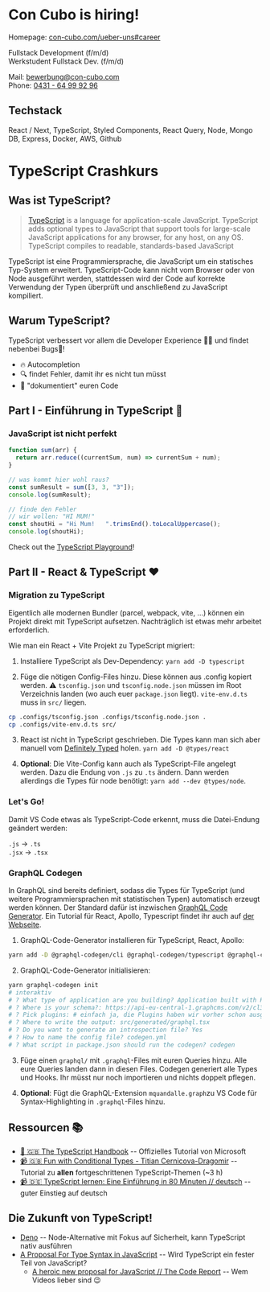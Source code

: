 # Con Cubo is hiring!

Homepage: [con-cubo.com/ueber-uns#career](https://www.con-cubo.com/ueber-uns#career)

Fullstack Development (f/m/d) <br/>
Werkstudent Fullstack Dev. (f/m/d)

Mail: bewerbung@con-cubo.com <br/>
Phone: <a href="tel:+4943164999296">0431 - 64 99 92 96</a>

## Techstack

React / Next, TypeScript, Styled Components, React Query, Node, Mongo DB, Express, Docker, AWS, Github

# TypeScript Crashkurs

## Was ist TypeScript?

> [TypeScript](https://www.typescriptlang.org) is a language for application-scale JavaScript. TypeScript adds optional types to JavaScript that support tools for large-scale JavaScript applications for any browser, for any host, on any OS. TypeScript compiles to readable, standards-based JavaScript

TypeScript ist eine Programmiersprache, die JavaScript um ein statisches Typ-System erweitert. TypeScript-Code kann nicht vom Browser oder von Node ausgeführt werden, stattdessen wird der Code auf korrekte Verwendung der Typen überprüft und anschließend zu JavaScript kompiliert.

## Warum TypeScript?

TypeScript verbessert vor allem die Developer Experience 👩‍💻 und findet nebenbei Bugs🐛!

- 🔥 Autocompletion
- 🔍 findet Fehler, damit ihr es nicht tun müsst
- 📄 "dokumentiert" euren Code

## Part I - Einführung in TypeScript 🚀

### JavaScript ist nicht perfekt

```js
function sum(arr) {
  return arr.reduce((currentSum, num) => currentSum + num);
}

// was kommt hier wohl raus?
const sumResult = sum([3, 3, "3"]);
console.log(sumResult);

// finde den Fehler
// wir wollen: "HI MUM!"
const shoutHi = "Hi Mum!   ".trimsEnd().toLocalUppercase();
console.log(shoutHi);
```

Check out the [TypeScript Playground](https://www.typescriptlang.org/play)!

## Part II - React & TypeScript ❤️

### Migration zu TypeScript

Eigentlich alle modernen Bundler (parcel, webpack, vite, ...) können ein Projekt direkt mit TypeScript aufsetzen. Nachträglich ist etwas mehr arbeitet erforderlich.

Wie man ein React + Vite Projekt zu TypeScript migriert:

1. Installiere TypeScript als Dev-Dependency: `yarn add -D typescript`

2. Füge die nötigen Config-Files hinzu. Diese können aus .config kopiert werden. ⚠️ `tsconfig.json` und `tsconfig.node.json` müssen im Root Verzeichnis landen (wo auch euer `package.json` liegt). `vite-env.d.ts` muss in `src/` liegen.

```sh
cp .configs/tsconfig.json .configs/tsconfig.node.json .
cp .configs/vite-env.d.ts src/
```

3. React ist nicht in TypeScript geschrieben. Die Types kann man sich aber manuell vom [Definitely Typed](https://github.com/DefinitelyTyped/DefinitelyTyped/) holen. `yarn add -D @types/react`

4. **Optional**: Die Vite-Config kann auch als TypeScript-File angelegt werden. Dazu die Endung von `.js` zu `.ts` ändern. Dann werden allerdings die Types für node benötigt: `yarn add --dev @types/node`.

### Let's Go!

Damit VS Code etwas als TypeScript-Code erkennt, muss die Datei-Endung geändert werden:

`.js` -> `.ts`<br/>
`.jsx` -> `.tsx`

### GraphQL Codegen

In GraphQL sind bereits definiert, sodass die Types für TypeScript (und weitere Programmiersprachen mit statistischen Typen) automatisch erzeugt werden können. Der Standard dafür ist inzwischen [GraphQL Code Generator](https://www.graphql-code-generator.com/). Ein Tutorial für React, Apollo, Typescript findet ihr auch auf [der Webseite](https://www.graphql-code-generator.com/plugins/typescript-react-apollo).

1. GraphQL-Code-Generator installieren für TypeScript, React, Apollo:

```sh
yarn add -D @graphql-codegen/cli @graphql-codegen/typescript @graphql-codegen/typescript-operations @graphql-codegen/typescript-react-apollo @graphql-codegen/introspection
```

2. GraphQL-Code-Generator initialisieren:

```sh
yarn graphql-codegen init
# interaktiv
# ? What type of application are you building? Application built with React
# ? Where is your schema?: https://api-eu-central-1.graphcms.com/v2/cl3d189141hkk01xpcesz7a2l/master # hier muss euer GraphQL-Endpunkt rein
# ? Pick plugins: # einfach ja, die Plugins haben wir vorher schon ausgewählt
# ? Where to write the output: src/generated/graphql.tsx
# ? Do you want to generate an introspection file? Yes
# ? How to name the config file? codegen.yml
# ? What script in package.json should run the codegen? codegen
```

3. Füge einen `graphql/` mit `.graphql`-Files mit euren Queries hinzu. Alle eure Queries landen dann in diesen Files. Codegen generiert alle Types und Hooks. Ihr müsst nur noch importieren und nichts doppelt pflegen.

4. **Optional**: Fügt die GraphQL-Extension `mquandalle.graph`zu VS Code für Syntax-Highlighting in `.graphql`-Files hinzu.

## Ressourcen 📚

- [📘 🇬🇧 The TypeScript Handbook](https://www.typescriptlang.org/docs/handbook/intro.html) -- Offizielles Tutorial von Microsoft
- [📹 🇬🇧 Fun with Conditional Types - Titian Cernicova-Dragomir](https://www.youtube.com/watch?v=27fL-rUXrJM) -- Tutorial zu **allen** fortgeschrittenen TypeScript-Themen (~3 h)
- [📹 🇩🇪 TypeScript lernen: Eine Einführung in 80 Minuten // deutsch](https://www.youtube.com/watch?v=_CaGUZNEobk) -- guter Einstieg auf deutsch

## Die Zukunft von TypeScript!

- [Deno](https://deno.land/) -- Node-Alternative mit Fokus auf Sicherheit, kann TypeScript nativ ausführen
- [A Proposal For Type Syntax in JavaScript](https://devblogs.microsoft.com/typescript/a-proposal-for-type-syntax-in-javascript/) -- Wird TypeScript ein fester Teil von JavaScript?
  - [A heroic new proposal for JavaScript // The Code Report](https://www.youtube.com/watch?v=O9F4K804XC8) -- Wem Videos lieber sind 😉
